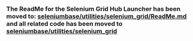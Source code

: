 ### The ReadMe for the Selenium Grid Hub Launcher has been moved to: [seleniumbase/utilities/selenium_grid/ReadMe.md](https://github.com/seleniumbase/SeleniumBase/blob/master/seleniumbase/utilities/selenium_grid/ReadMe.md) and all related code has been moved to [seleniumbase/utilities/selenium_grid](https://github.com/seleniumbase/SeleniumBase/blob/master/seleniumbase/utilities/selenium_grid)

